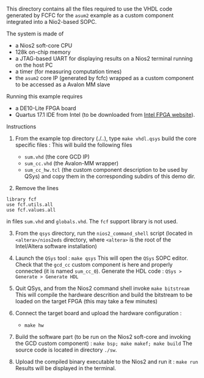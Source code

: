 This directory contains all the files required to use the VHDL code generated by FCFC for the `asum2` example 
as a custom component integrated into a Nio2-based SOPC.

The system is made of 
- a Nios2 soft-core CPU 
- 128k on-chip memory
- a JTAG-based UART for displaying results on a Nios2 terminal running on the host PC
- a timer (for measuring computation times)
- the `asum2` core IP (generated by fcfc) wrapped as a custom component to be accessed as a Avalon MM slave

Running this example requires
- a DE10-Lite FPGA board
- Quartus 17.1 IDE from Intel (to be downloaded from [Intel FPGA website](https://fpgasoftware.intel.com)). 

Instructions

1. From the example top directory (./..), type `make vhdl.qsys`  build the core specific files : 
   This will build the following files 
   - `sum.vhd`  (the core GCD IP)
   - `sum_cc.vhd` (the Avalon-MM wrapper)
   - `sum_cc_hw.tcl` (the custom component description to be used by QSys)
   and copy them in the corresponding subdirs of this demo dir.

2. Remove the lines
```
library fcf
use fcf.utils.all
use fcf.values.all
```
in files `sum.vhd` and `globals.vhd`. The `fcf` support library is not used.
   
3. From the `qsys` directory, run the `nios2_command_shell` script (located
   in `<altera>/nios2eds` directory, where `<altera>` is the root of the Intel/Altera software
   installation)

4. Launch the `QSys` tool : `make qsys`
   This will open the `QSys` SOPC editor. Check that the `gcd_cc` custom component is here and
   properly connected (it is named `sum_cc_0`).
   Generate the HDL code : `QSys > Generate > Generate HDL`

5. Quit QSys, and from the Nios2 command shell invoke `make bitstream`
   This will compile the hardware descrition and build the bitstream to be loaded on the target FPGA 
   (this may take a few minutes)
   
6. Connect the target board and upload the hardware configuration :

   - `make hw` 

7. Build the software part (to be run on the Nios2 soft-core and invoking the GCD custom
   component) : `make bsp; make makef; make build`
   The source code is located in directory `./sw`.
   
8. Upload the compiled binary executable to the Nios2 and run it : `make run`
   Results will be displayed in the terminal.


